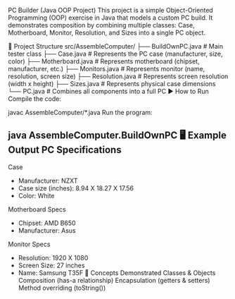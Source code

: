 PC Builder (Java OOP Project)
This project is a simple Object-Oriented Programming (OOP) exercise in Java that models a custom PC build.
It demonstrates composition by combining multiple classes: Case, Motherboard, Monitor, Resolution, and Sizes into a single PC object.

📂 Project Structure
src/AssembleComputer/
 ├── BuildOwnPC.java   # Main tester class
 ├── Case.java         # Represents the PC case (manufacturer, size, color)
 ├── Motherboard.java  # Represents motherboard (chipset, manufacturer, etc.)
 ├── Monitors.java     # Represents monitor (name, resolution, screen size)
 ├── Resolution.java   # Represents screen resolution (width x height)
 ├── Sizes.java        # Represents physical case dimensions
 └── PC.java           # Combines all components into a full PC
▶️ How to Run
Compile the code:

javac AssembleComputer/*.java
Run the program:

java AssembleComputer.BuildOwnPC
🖥️ Example Output
PC Specifications
-----------------

Case
* Manufacturer: NZXT
* Case size (inches): 8.94 X 18.27 X 17.56
* Color: White

Motherboard Specs
* Chipset: AMD B650
* Manufacturer: Asus

Monitor Specs
* Resolution: 1920 X 1080
* Screen Size: 27 inches
* Name: Samsung T35F
📘 Concepts Demonstrated
Classes & Objects
Composition (has-a relationship)
Encapsulation (getters & setters)
Method overriding (toString())
